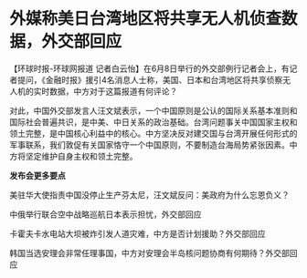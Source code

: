 

# 外媒称美日台湾地区将共享无人机侦查数据，外交部回应

【环球时报-环球网报道
记者白云怡】在6月8日举行的外交部例行记者会上，有记者提问，《金融时报》援引4名消息人士称，美国、日本和台湾地区将共享侦察无人机的实时数据，中方对于这篇报道有何评论？

对此，中国外交部发言人汪文斌表示，一个中国原则是公认的国际关系基本准则和国际社会普遍共识，是中美、中日关系的政治基础。台湾问题事关中国国家主权和领土完整，是中国核心利益中的核心。中方坚决反对建交国与台湾开展任何形式的军事联系，我们敦促有关国家恪守一个中国原则，不要制造台海局势紧张因素。中方将坚定维护自身主权和领土完整。

**发布会更多要点**

美驻华大使指责中国没停止生产芬太尼，汪文斌反问：美政府为什么忘恩负义？

中俄举行联合空中战略巡航日本表示担忧，外交部回应

卡霍夫卡水电站大坝被炸引发人道灾难，中方是否计划援助？外交部回应

韩国当选安理会非常任理事国，中方对安理会半岛核问题协商有何期待？外交部回应

